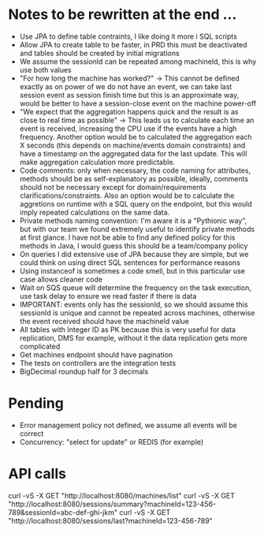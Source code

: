 # Notes to be rewritten at the end ...
- Use JPA to define table contraints, I like doing it more i SQL scripts
- Allow JPA to create table to be faster, in PRD this must be deactivated and tables should be created by initial migrations
- We assume the sessionId can be repeated among machineId, this is why use both values
- "For how long the machine has worked?" -> This cannot be defined exactly as on power of we do not have an event, we can take last session event as session finish time but this is an approximate way, would be better to have a session-close event on the machine power-off
- "We expect that the aggregation happens quick and the result is as close to real time as possible" -> This leads us to calculate each time an event is received, increasing the CPU use if the events have a high frequency. Another option would be to calculated the aggregation each X seconds (this depends on machine/events domain constraints) and have a timestamp on the aggregated data for the last update. This will make aggregation calculation more predictable.
- Code comments: only when necessary, the code naming for attributes, methods should be as self-explanatory as possible, ideally, comments should not be necessary except for domain/requirements clarifications/constraints. Also an option would be to calculate the aggretions on runtime with a SQL query on the endpoint, but this would imply repeated calculations on the same data.
- Private methods naming convention: I'm aware it is a "Pythionic way", but with our team we found extremely useful to identify private methods at first glance. I have not be able to find any defined policy for this methods in Java, I would guess this should be a team/company policy
- On queries I did extensive use of JPA because they are simple, but we could think on using direct SQL sentences for performance reasons
- Using instanceof is sometimes a code smell, but in this particular use case allows cleaner code
- Wait on SQS queue will determine the frequency on the task execution, use task delay to ensure we read faster if there is data
- IMPORTANT: events only has the sessionId, so we should assume this sessionId is unique and cannot be repeated across machines, otherwise the event received should have the machineId value
- All tables with Integer ID as PK because this is very useful for data replication, DMS for example, without it the data replication gets more complicated
- Get machines endpoint should have pagination
- The tests on controllers are the integration tests
- BigDecimal roundup half for 3 decimals

# Pending
- Error management policy not defined, we assume all events will be correct
- Concurrency: "select for update" or REDIS (for example)

# API calls
curl -vS -X GET "http://localhost:8080/machines/list"
curl -vS -X GET "http://localhost:8080/sessions/summary?machineId=123-456-789&sessionId=abc-def-ghi-jkm"
curl -vS -X GET "http://localhost:8080/sessions/last?machineId=123-456-789"